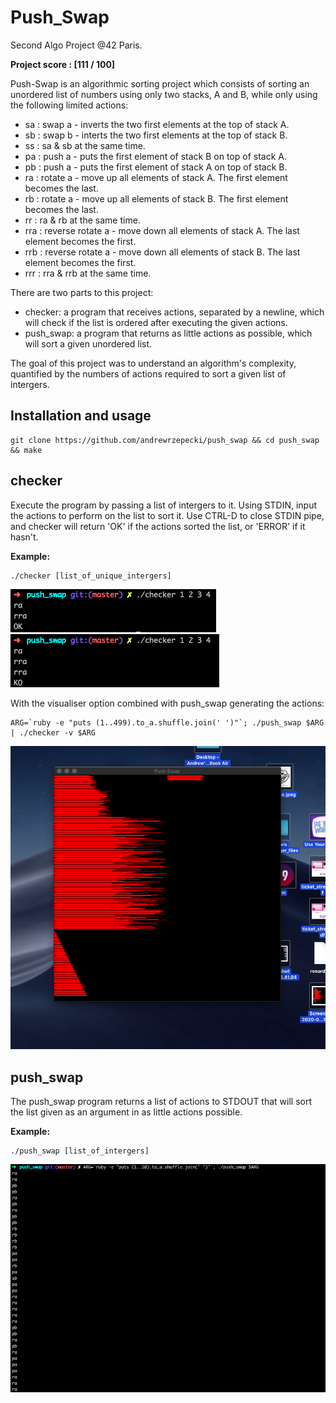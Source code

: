 # Push_Swap
Second Algo Project @42 Paris.

**Project score : [111 / 100]**

Push-Swap is an algorithmic sorting project which consists of sorting an unordered list of numbers using only two stacks, A and B, while only using the following limited actions:

 - sa : swap a - inverts the two first elements at the top of stack A.
 - sb : swap b - interts the two first elements at the top of stack B.
 - ss : sa & sb at the same time.
 - pa : push a - puts the first element of stack B on top of stack A.
 - pb : push a - puts the first element of stack A on top of stack B.
 - ra : rotate a - move up all elements of stack A. The first element becomes the last.
 - rb : rotate a - move up all elements of stack B. The first element becomes the last.
 - rr : ra & rb at the same time.
 - rra : reverse rotate a - move down all elements of stack A. The last element becomes the first.
 - rrb : reverse rotate a - move down all elements of stack B. The last element becomes the first.
 - rrr : rra & rrb at the same time.
 
There are two parts to this project:
- checker: a program that receives actions, separated by a newline, which will check if the list is ordered after executing the given actions.
- push_swap: a program that returns as little actions as possible, which will sort a given unordered list.

The goal of this project was to understand an algorithm's complexity, quantified by the numbers of actions required to sort a given list of intergers.

## Installation and usage

```
git clone https://github.com/andrewrzepecki/push_swap && cd push_swap && make
```

## checker

Execute the program by passing a list of intergers to it. Using STDIN, input the actions to perform on the list to sort it.
Use CTRL-D to close STDIN pipe, and checker will return 'OK' if the actions sorted the list, or 'ERROR' if it hasn't.

**Example:**

```
./checker [list_of_unique_intergers]
```

![push_swap](png/checker_ok.png) ![push_swap](png/checker_ko.png)


With the visualiser option combined with push_swap generating the actions:
```
ARG=`ruby -e "puts (1..499).to_a.shuffle.join(' ')"`; ./push_swap $ARG | ./checker -v $ARG
```

![push_swap](png/checker_vis.png)
## push_swap

The push_swap program returns a list of actions to STDOUT that will sort the list given as an argument in as little actions possible.

**Example:**

```
./push_swap [list_of_intergers]
```

![push_swap](png/push_swap.png)
